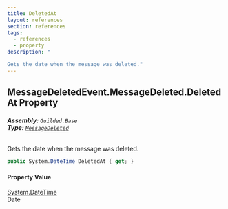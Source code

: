 ```yaml
---
title: DeletedAt
layout: references
section: references
tags:
  - references
  - property
description: "

Gets the date when the message was deleted."
---
```


## MessageDeletedEvent.MessageDeleted.DeletedAt Property
###### **Assembly:** `Guilded.Base`<br/>**Type:** [`MessageDeleted`](MessageDeletedEvent.MessageDeleted 'Guilded.Base.Events.MessageDeletedEvent.MessageDeleted')

Gets the date when the message was deleted.

```csharp
public System.DateTime DeletedAt { get; }
```

#### Property Value
[System.DateTime](https://docs.microsoft.com/en-us/dotnet/api/System.DateTime 'System.DateTime')  
Date